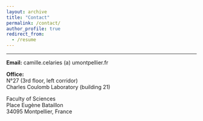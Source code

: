 ```yaml
---
layout: archive
title: "Contact"
permalink: /contact/
author_profile: true
redirect_from:
  - /resume
---
```


***

<b>Email:</b> camille.celaries (a) umontpellier.fr

<b>Office:</b>
<br>N°27 (3rd floor, left corridor)
<br>Charles Coulomb Laboratory (building 21)

Faculty of Sciences
<br>Place Eugène Bataillon
<br>34095 Montpellier, France
